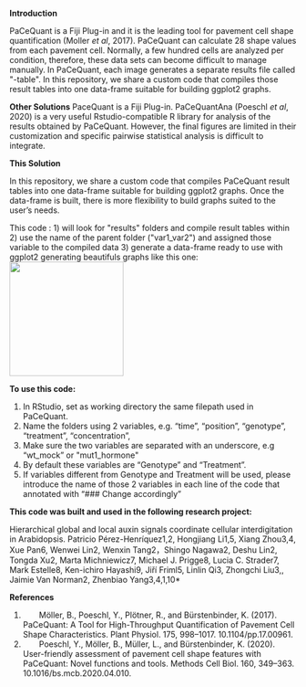 **Introduction**

PaCeQuant is a Fiji Plug-in and it is the leading tool for pavement cell shape quantification (Moller _et al_, 2017). PaCeQuant can calculate 28 shape values from each pavement cell. Normally, a few hundred cells are analyzed per condition, therefore, these data sets can become difficult to manage manually. In PaCeQuant, each image generates a separate results file called "-table". In this repository, we share a custom code that compiles those result tables into one data-frame suitable for building ggplot2 graphs. 

**Other Solutions**
PaceQuant is a Fiji Plug-in. PaCeQuantAna (Poeschl _et al_, 2020) is a very useful Rstudio-compatible R library for analysis of the results obtained by PaCeQuant. However, the final figures are limited in their customization and specific pairwise statistical analysis is difficult to integrate.

**This Solution**

In this repository, we share a custom code that compiles PaCeQuant result tables into one data-frame suitable for building ggplot2 graphs. Once the data-frame is built, there is more flexibility to build graphs suited to the user’s needs.

This code : 1) will look for "results" folders and compile result tables within 2) use the name of the parent folder ("var1_var2") and assigned those variable to the compiled data 3) generate a data-frame ready to use with ggplot2 generating beautifuls graphs like this one:
<img src="https://github.com/pperezh/global-local-auxin/assets/80292580/d705bb5c-402b-4e5a-af9f-8294b757a4f0" width="200" height="200">

**To use this code:**

1. In RStudio, set as working directory the same filepath used in PaCeQuant.  
2. Name the folders using 2 variables, e.g. “time”, “position”, “genotype”, “treatment”, “concentration”, 
3. Make sure the two variables are separated with an underscore, e.g “wt_mock” or "mut1_hormone"
4. By default these variables are “Genotype” and “Treatment”.
5. If variables different from Genotype and Treatment will be used, please introduce the name of those 2 variables in each line of the code that annotated with  “### Change accordingly”

**This code was built and used in the following research project:**

Hierarchical global and local auxin signals coordinate cellular interdigitation in Arabidopsis.
Patricio Pérez-Henríquez1,2, Hongjiang Li1,5, Xiang Zhou3,4, Xue Pan6, Wenwei Lin2, Wenxin Tang2，Shingo Nagawa2, Deshu Lin2, Tongda Xu2, Marta Michniewicz7, Michael J. Prigge8, Lucia C. Strader7, Mark Estelle8, Ken-ichiro Hayashi9, Jiří Friml5, Linlin Qi3, Zhongchi Liu3,, Jaimie Van Norman2, Zhenbiao Yang3,4,1,10*

**References**

1.    Möller, B., Poeschl, Y., Plötner, R., and Bürstenbinder, K. (2017). PaCeQuant: A Tool for High-Throughput Quantification of Pavement Cell Shape Characteristics. Plant Physiol. 175, 998–1017. 10.1104/pp.17.00961.
2.    Poeschl, Y., Möller, B., Müller, L., and Bürstenbinder, K. (2020). User-friendly assessment of pavement cell shape features with PaCeQuant: Novel functions and tools. Methods Cell Biol. 160, 349–363. 10.1016/bs.mcb.2020.04.010. 
